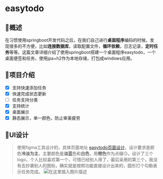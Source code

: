 # easytodo

## 🎈概述
在习惯使用springboot开发代码之后，在我们自己进行**桌面程序**编码的时候，发现很多的不方便，比如**连接数据库**，读取配置文件，**循环依赖**，日志记录，**定时任务**等等。这篇文章详细介绍了使用springboot搭建一个桌面程序easytodo，一个桌面便签和任务，使用jpa+h2作为本地存储，打包成windows应用。

## 🤖项目介绍

- [x] 支持快速添加任务
- [x] 快速完成状态更新
- [ ] 任务支持分类
- [x] 支持统计
- [x] 桌面展示
- [x] 静态展示，单一颜色，防止审美疲劳

## 🦜UI设计
>使用figma工具设计的，具体页面地址  [easytodo页面设计](https://www.figma.com/file/JBLQJxrGSJqrUCOdlX9s0z/Untitled?node-id=11:2)，设计要求是颜色**冷淡为主**，主要颜色是**淡蓝**色和**白色**，用**橙色**作为点缀😏。设计了三个logo，个人比较喜欢第一个，可惜已经别人用了，最后采用的第三个，我没有去抄袭别人的图标，确实就是按照功能直接设计出来的，圆形打个勾勒表示任务完成。
![在这里插入图片描述](https://img-blog.csdnimg.cn/fea7f0da47084a8ca99d107485975265.png)
